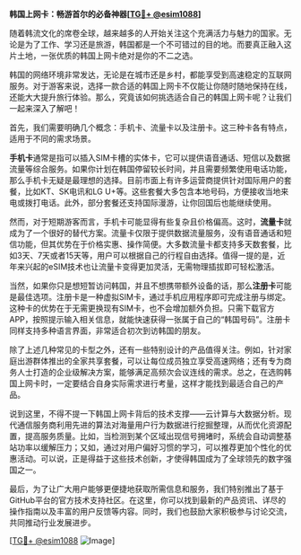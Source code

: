 **韩国上网卡：畅游首尔的必备神器[[TG💪+ @esim1088](https://t.me/s/esim1088)]**

随着韩流文化的席卷全球，越来越多的人开始关注这个充满活力与魅力的国家。无论是为了工作、学习还是旅游，韩国都是一个不可错过的目的地。而要真正融入这片土地，一张优质的韩国上网卡绝对是你的不二之选。

韩国的网络环境非常发达，无论是在城市还是乡村，都能享受到高速稳定的互联网服务。对于游客来说，选择一款合适的韩国上网卡不仅能让你随时随地保持在线，还能大大提升旅行体验。那么，究竟该如何挑选适合自己的韩国上网卡呢？让我们一起来深入了解吧！

首先，我们需要明确几个概念：手机卡、流量卡以及注册卡。这三种卡各有特点，适用于不同的需求场景。

**手机卡**通常是指可以插入SIM卡槽的实体卡，它可以提供语音通话、短信以及数据流量等综合服务。如果你计划在韩国停留较长时间，并且需要频繁使用电话功能，那么手机卡无疑是最理想的选择。目前市面上有许多运营商提供针对国际用户的套餐，比如KT、SK电讯和LG U+等。这些套餐大多包含本地号码，方便接收当地来电或拨打电话。此外，部分套餐还支持国际漫游，让你回国后也能继续使用。

然而，对于短期游客而言，手机卡可能显得有些复杂且价格偏高。这时，**流量卡**就成为了一个很好的替代方案。流量卡仅限于提供数据流量服务，没有语音通话和短信功能，但其优势在于价格实惠、操作简便。大多数流量卡都支持多天数套餐，比如3天、7天或者15天等，用户可以根据自己的行程自由选择。值得一提的是，近年来兴起的eSIM技术也让流量卡变得更加灵活，无需物理插拔即可轻松激活。

当然，如果你只是想短暂访问韩国，并且不想携带额外设备的话，那么**注册卡**可能是最佳选项。注册卡是一种虚拟SIM卡，通过手机应用程序即可完成注册与绑定。这种卡的优势在于无需更换现有SIM卡，也不会增加额外负担。只需下载官方APP，按照提示输入相关信息，就能快速获得一张属于自己的“韩国号码”。注册卡同样支持多种语言界面，非常适合初次到访韩国的朋友。

除了上述几种常见的卡型之外，还有一些特别设计的产品值得关注。例如，针对家庭出游群体推出的全家共享套餐，可以让每位成员独立享受高速网络；还有专为商务人士打造的企业级解决方案，能够满足高频次会议连线的需求。总之，在选购韩国上网卡时，一定要结合自身实际需求进行考量，这样才能找到最适合自己的产品。

说到这里，不得不提一下韩国上网卡背后的技术支撑——云计算与大数据分析。现代通信服务商利用先进的算法对海量用户行为数据进行挖掘整理，从而优化资源配置，提高服务质量。比如，当检测到某个区域出现信号拥堵时，系统会自动调整基站功率以缓解压力；又如，通过对用户偏好习惯的学习，可以推荐更加个性化的优惠活动。可以说，正是得益于这些技术创新，才使得韩国成为了全球领先的数字强国之一。

最后，为了让广大用户能够更便捷地获取所需信息和服务，我们特别推出了基于GitHub平台的官方技术支持社区。在这里，你可以找到最新的产品资讯、详尽的操作指南以及丰富的用户反馈等内容。同时，我们也鼓励大家积极参与讨论交流，共同推动行业发展进步。

[[TG💪+ @esim1088](https://t.me/s/esim1088) ![Image](https://i.postimg.cc/4NQfJmqS/Snipaste-2025-05-13-00-14-12.png)]